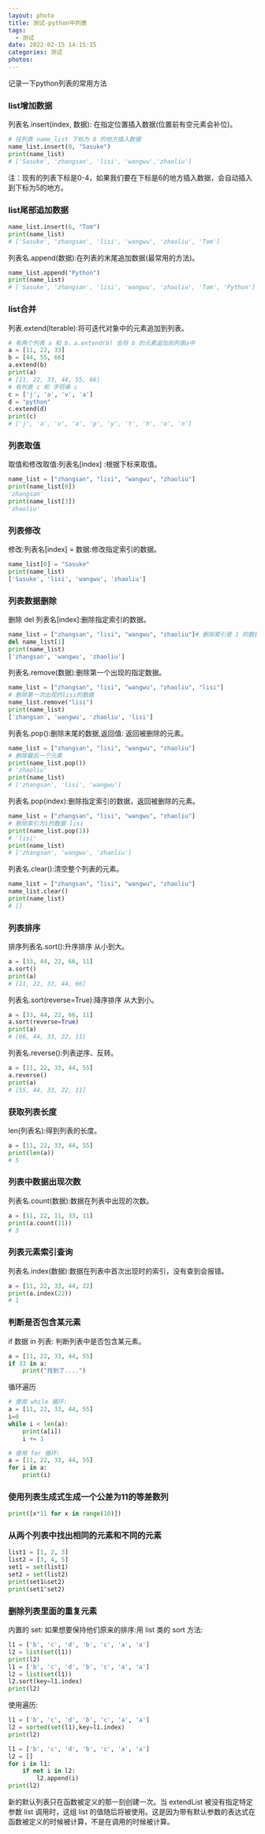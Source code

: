 ```yaml
---
layout: photo
title: 测试-python中列表
tags:
  - 测试
date: 2022-02-15 14:15:15
categories: 测试
photos:
---
```

记录一下python列表的常用方法
<!--more-->
### list增加数据
列表名.insert(index, 数据): 在指定位置插入数据(位置前有空元素会补位)。
```python
# 往列表 name_list 下标为 0 的地方插入数据
name_list.insert(0, "Sasuke")
print(name_list)
# ['Sasuke', 'zhangsan', 'lisi', 'wangwu','zhaoliu']
```
注：现有的列表下标是0-4，如果我们要在下标是6的地方插入数据，会自动插入到下标为5的地方。

### list尾部追加数据
```python
name_list.insert(6, "Tom")
print(name_list)
# ['Sasuke', 'zhangsan', 'lisi', 'wangwu', 'zhaoliu', 'Tom']
```
列表名.append(数据):在列表的末尾追加数据(最常用的方法)。 
```python
name_list.append("Python")
print(name_list)
# ['Sasuke', 'zhangsan', 'lisi', 'wangwu', 'zhaoliu', 'Tom', 'Python']
```

### list合并
列表.extend(Iterable):将可迭代对象中的元素追加到列表。
```python
# 有两个列表 a 和 b，a.extend(b) 会将 b 的元素追加到列表a中
a = [11, 22, 33]
b = [44, 55, 66]
a.extend(b)
print(a)
# [11, 22, 33, 44, 55, 66]
# 有列表 c 和 字符串 c 
c = ['j', 'a', 'v', 'a']
d = "python"
c.extend(d)
print(c)
# ['j', 'a', 'v', 'a', 'p', 'y', 't', 'h', 'o', 'n']
```

### 列表取值
取值和修改取值:列表名[index] :根据下标来取值。
```python
name_list = ["zhangsan", "lisi", "wangwu", "zhaoliu"] 
print(name_list[0])
'zhangsan'
print(name_list[3])
'zhaoliu'
```
### 列表修改
修改:列表名[index] = 数据:修改指定索引的数据。
```python
name_list[0] = "Sasuke"
print(name_list)
['Sasuke', 'lisi', 'wangwu', 'zhaoliu']
```

### 列表数据删除
删除 del 列表名[index]:删除指定索引的数据。
```python
name_list = ["zhangsan", "lisi", "wangwu", "zhaoliu"]# 删除索引是 1 的数据 
del name_list[1]
print(name_list)
['zhangsan', 'wangwu', 'zhaoliu']
```
列表名.remove(数据):删除第一个出现的指定数据。
```python
name_list = ["zhangsan", "lisi", "wangwu", "zhaoliu", "lisi"]
# 删除第一次出现的lisi的数据
name_list.remove("lisi")
print(name_list)
['zhangsan', 'wangwu', 'zhaoliu', 'lisi']
```
列表名.pop():删除末尾的数据,返回值: 返回被删除的元素。
```python
name_list = ["zhangsan", "lisi", "wangwu", "zhaoliu"]
# 删除最后一个元素 
print(name_list.pop())
# 'zhaoliu'
print(name_list)
# ['zhangsan', 'lisi', 'wangwu']
```
列表名.pop(index):删除指定索引的数据，返回被删除的元素。
```python
name_list = ["zhangsan", "lisi", "wangwu", "zhaoliu"]
# 删除索引为1的数据 lisi 
print(name_list.pop(1))
# 'lisi'
print(name_list)
# ['zhangsan', 'wangwu', 'zhaoliu']
```
列表名.clear():清空整个列表的元素。
```python
name_list = ["zhangsan", "lisi", "wangwu", "zhaoliu"] 
name_list.clear()
print(name_list)
# []
```

### 列表排序
排序列表名.sort():升序排序 从小到大。
```python
a = [33, 44, 22, 66, 11] 
a.sort()
print(a)
# [11, 22, 33, 44, 66]
```

列表名.sort(reverse=True):降序排序 从大到小。
```python
a = [33, 44, 22, 66, 11] 
a.sort(reverse=True) 
print(a)
# [66, 44, 33, 22, 11]
```

列表名.reverse():列表逆序、反转。 
```python
a = [11, 22, 33, 44, 55] 
a.reverse()
print(a)
# [55, 44, 33, 22, 11]
```

### 获取列表长度
len(列表名):得到列表的长度。
```python
a = [11, 22, 33, 44, 55] 
print(len(a))
# 5
```

### 列表中数据出现次数
列表名.count(数据):数据在列表中出现的次数。
```python
a = [11, 22, 11, 33, 11] 
print(a.count(11))
# 3
```

### 列表元素索引查询
列表名.index(数据):数据在列表中首次出现时的索引，没有查到会报错。
```python
a = [11, 22, 33, 44, 22] 
print(a.index(22))
# 1
```

### 判断是否包含某元素
if 数据 in 列表: 判断列表中是否包含某元素。
```python
a = [11, 22, 33, 44, 55] 
if 33 in a:
	print("找到了....")
```
循环遍历
```python
# 使用 while 循环: 
a = [11, 22, 33, 44, 55]
i=0
while i < len(a):
	print(a[i])
	i += 1

# 使用 for 循环:
a = [11, 22, 33, 44, 55]
for i in a:
	print(i)
```

### 使用列表生成式生成一个公差为11的等差数列
```python
print([x*11 for x in range(10)])
```

### 从两个列表中找出相同的元素和不同的元素
```python
list1 = [1, 2, 3]
list2 = [3, 4, 5]
set1 = set(list1)
set2 = set(list2)
print(set1&set2)
print(set1^set2)
```

### 删除列表里面的重复元素
内置的 set:
如果想要保持他们原来的排序:用 list 类的 sort 方法:
```python
l1 = ['b', 'c', 'd', 'b', 'c', 'a', 'a']
l2 = list(set(l1))
print(l2)
l1 = ['b', 'c', 'd', 'b', 'c', 'a', 'a']
l2 = list(set(l1))
l2.sort(key=l1.index)
print(l2)
```

使用遍历:
```python
l1 = ['b', 'c', 'd', 'b', 'c', 'a', 'a']
l2 = sorted(set(l1),key=l1.index)
print(l2)

l1 = ['b', 'c', 'd', 'b', 'c', 'a', 'a']
l2 = []
for i in l1:
	if not i in l2:
		l2.append(i)
print(l2)
```

新的默认列表只在函数被定义的那一刻创建一次。当 extendList 被没有指定特定参数 list 调用时，这组 list 的值随后将被使用。这是因为带有默认参数的表达式在函数被定义的时候被计算，不是在调用的时候被计算。